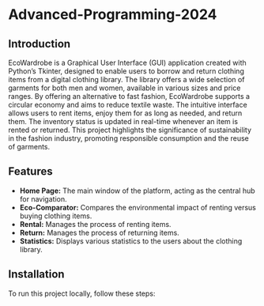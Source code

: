 # Advanced-Programming-2024

## Introduction
EcoWardrobe is a Graphical User Interface (GUI) application created with Python’s Tkinter, designed to enable users to borrow and return clothing items from a digital clothing library. The library offers a wide selection of garments for both men and women, available in various sizes and price ranges. By offering an alternative to fast fashion, EcoWardrobe supports a circular economy and aims to reduce textile waste. The intuitive interface allows users to rent items, enjoy them for as long as needed, and return them. The inventory status is updated in real-time whenever an item is rented or returned. This project highlights the significance of sustainability in the fashion industry, promoting responsible consumption and the reuse of garments.


## Features
- **Home Page:** The main window of the platform, acting as the central hub for navigation.
- **Eco-Comparator:** Compares the environmental impact of renting versus buying clothing items.
- **Rental:** Manages the process of renting items.
- **Return:** Manages the process of returning items.
- **Statistics:** Displays various statistics to the users about the clothing library.

## Installation
To run this project locally, follow these steps:
